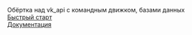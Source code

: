 Обёртка над vk_api с командным движком, базами данных  
[Быстрый старт](https://github.com/VK-SDK-DEV/VK-SDK/wiki/%D0%91%D1%8B%D1%81%D1%82%D1%80%D1%8B%D0%B9-%D1%81%D1%82%D0%B0%D1%80%D1%82)  
[Документация](https://github.com/VK-SDK-DEV/VK-SDK/wiki)